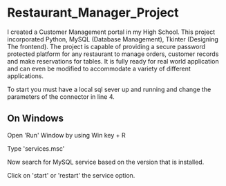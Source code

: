 # Restaurant_Manager_Project
 I created a Customer Management portal in my High School. This project incorporated Python, MySQL (Database Management), Tkinter (Designing The frontend). The project is capable of providing a secure password protected platform for any restaurant to manage orders, customer records and make reservations for tables. It is fully ready for real world application and can even be modified to accommodate a variety of different applications.

 To start you must have a local sql sever up and running and change the parameters of the connector in line 4.
 ## On Windows
Open 'Run' Window by using Win key + R

Type 'services.msc'

Now search for MySQL service based on the version that is installed.

Click on 'start' or 'restart' the service option.
